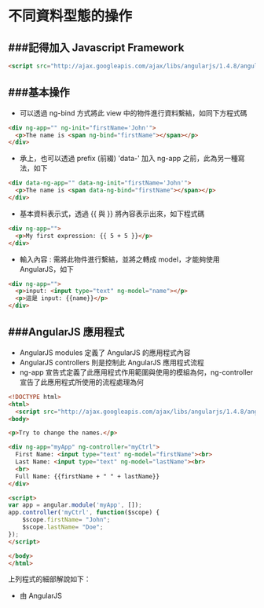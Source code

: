 # 不同資料型態的操作
###記得加入 Javascript Framework
---

```html
<script src="http://ajax.googleapis.com/ajax/libs/angularjs/1.4.8/angular.min.js"></script>
```

###基本操作
---
* 可以透過 ng-bind 方式將此 view 中的物件進行資料繫結，如同下方程式碼

```html
<div ng-app="" ng-init="firstName='John'">
  <p>The name is <span ng-bind="firstName"></span></p>
</div>
```

* 承上，也可以透過 prefix (前綴) 'data-' 加入 ng-app 之前，此為另一種寫法，如下

```html
<div data-ng-app="" data-ng-init="firstName='John'">
  <p>The name is <span data-ng-bind="firstName"></span></p>
</div>
```

* 基本資料表示式，透過 \{\{ 與 \}\} 將內容表示出來，如下程式碼

```html
<div ng-app="">
  <p>My first expression: {{ 5 + 5 }}</p>
</div>
```

* 輸入內容 : 需將此物件進行繫結，並將之轉成 model，才能夠使用 AngularJS，如下

```html
<div ng-app="">
  <p>input: <input type="text" ng-model="name"></p>
  <p>這是 input: {{name}}</p>
</div>  
```

###AngularJS 應用程式
---
* AngularJS modules 定義了 AngularJS 的應用程式內容
* AngularJS controllers 則是控制此 AngularJS 應用程式流程
* ng-app 宣告式定義了此應用程式作用範圍與使用的模組為何，ng-controller 宣告了此應用程式所使用的流程處理為何

```html
<!DOCTYPE html>
<html>
  <script src="http://ajax.googleapis.com/ajax/libs/angularjs/1.4.8/angular.min.js"></script>
<body>

<p>Try to change the names.</p>

<div ng-app="myApp" ng-controller="myCtrl">
  First Name: <input type="text" ng-model="firstName"><br>
  Last Name: <input type="text" ng-model="lastName"><br>
  <br>
  Full Name: {{firstName + " " + lastName}}
</div>

<script>
var app = angular.module('myApp', []);
app.controller('myCtrl', function($scope) {
    $scope.firstName= "John";
    $scope.lastName= "Doe";
});
</script>

</body>
</html>
```

上列程式的細部解說如下：
  * 由 AngularJS 



